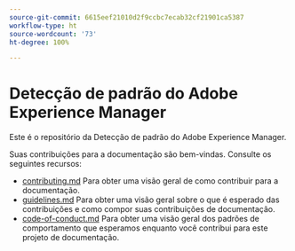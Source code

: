 ```yaml
---
source-git-commit: 6615eef21010d2f9ccbc7ecab32cf21901ca5387
workflow-type: ht
source-wordcount: '73'
ht-degree: 100%

---
```

# Detecção de padrão do Adobe Experience Manager

Este é o repositório da Detecção de padrão do Adobe Experience Manager.

Suas contribuições para a documentação são bem-vindas. Consulte os seguintes recursos:

* [contributing.md](contributing.md) Para obter uma visão geral de como contribuir para a documentação.
* [guidelines.md](guidelines.md) Para obter uma visão geral sobre o que é esperado das contribuições e como compor suas contribuições de documentação.
* [code-of-conduct.md](code-of-conduct.md) Para obter uma visão geral dos padrões de comportamento que esperamos enquanto você contribui para este projeto de documentação.
